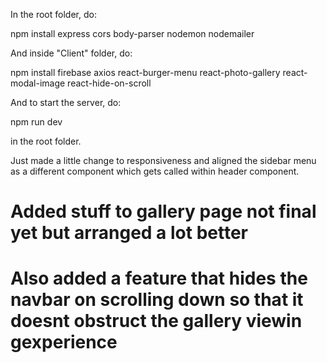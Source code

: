 In the root folder, do:

npm install express cors body-parser nodemon nodemailer

And inside "Client" folder, do:

npm install firebase axios react-burger-menu react-photo-gallery react-modal-image react-hide-on-scroll

And to start the server, do:

npm run dev

in the root folder.

Just made a little change to responsiveness and aligned the sidebar menu as a different component which gets called within 
header component.

# Added stuff to gallery page not final yet but arranged a lot better 
# Also added a feature that hides the navbar on scrolling down so that it doesnt obstruct the gallery viewin gexperience

